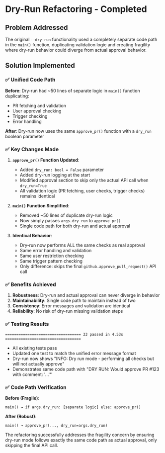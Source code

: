 # Dry-Run Refactoring - Completed

## Problem Addressed
The original `--dry-run` functionality used a completely separate code path in the `main()` function, duplicating validation logic and creating fragility where dry-run behavior could diverge from actual approval behavior.

## Solution Implemented

### ✅ Unified Code Path
**Before**: Dry-run had ~50 lines of separate logic in `main()` function duplicating:
- PR fetching and validation
- User approval checking
- Trigger checking
- Error handling

**After**: Dry-run now uses the same `approve_pr()` function with a `dry_run` boolean parameter

### ✅ Key Changes Made

1. **`approve_pr()` Function Updated**:
   - Added `dry_run: bool = False` parameter
   - Added dry-run logging at the start
   - Modified approval section to skip only the actual API call when `dry_run=True`
   - All validation logic (PR fetching, user checks, trigger checks) remains identical

2. **`main()` Function Simplified**:
   - Removed ~50 lines of duplicate dry-run logic
   - Now simply passes `args.dry_run` to `approve_pr()`
   - Single code path for both dry-run and actual approval

3. **Identical Behavior**:
   - Dry-run now performs ALL the same checks as real approval
   - Same error handling and validation
   - Same user restriction checking
   - Same trigger pattern checking
   - Only difference: skips the final `github.approve_pull_request()` API call

### ✅ Benefits Achieved

1. **Robustness**: Dry-run and actual approval can never diverge in behavior
2. **Maintainability**: Single code path to maintain instead of two
3. **Consistency**: Error messages and validation are identical
4. **Reliability**: No risk of dry-run missing validation steps

### ✅ Testing Results
```
================================== 33 passed in 4.53s ==================================
```

- All existing tests pass
- Updated one test to match the unified error message format
- Dry-run now shows "INFO: Dry run mode - performing all checks but will not actually approve"
- Demonstrates same code path with "DRY RUN: Would approve PR #123 with comment: '...'"

### ✅ Code Path Verification

**Before (Fragile)**:
```
main() → if args.dry_run: [separate logic] else: approve_pr()
```

**After (Robust)**:
```
main() → approve_pr(..., dry_run=args.dry_run)
```

The refactoring successfully addresses the fragility concern by ensuring dry-run mode follows exactly the same code path as actual approval, only skipping the final API call.
